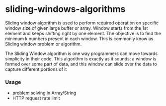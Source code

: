 # sliding-windows-algorithms


Sliding window algorithm is used to perform required operation on specific window size of given large buffer or array. Window starts from the 1st element and keeps shifting right by one element. The objective is to find the minimum k numbers present in each window. This is commonly know as Sliding window problem or algorithm.

The Sliding Window algorithm is one way programmers can move towards simplicity in their code. This algorithm is exactly as it sounds; a window is formed over some part of data, and this window can slide over the data to capture different portions of it

<H3> Usage </H3>

- problem solving in Array/String
- HTTP request rate limit